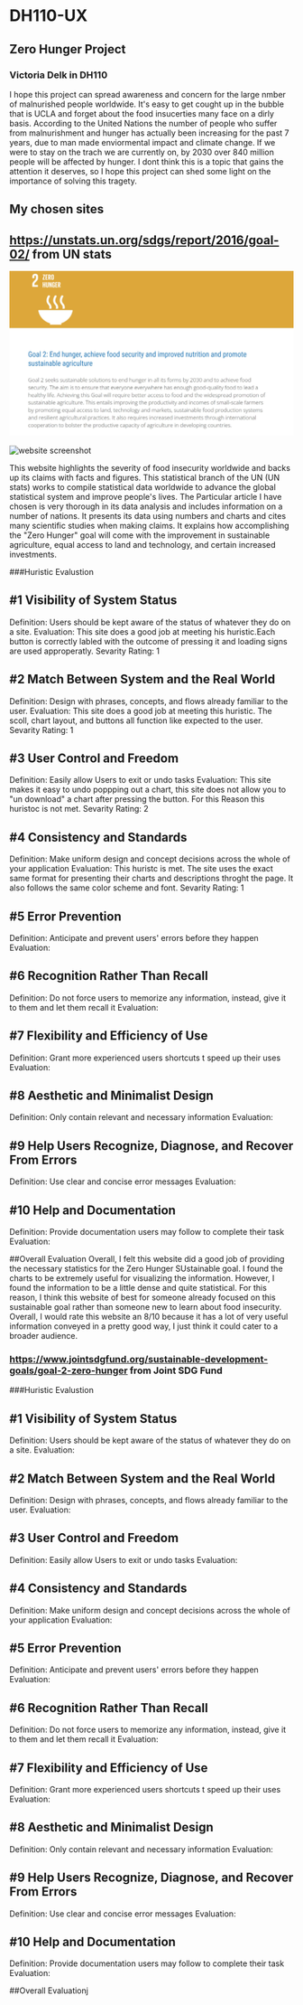  # DH110-UX

## Zero Hunger Project 
### Victoria Delk in DH110 

I hope this project can spread awareness and concern for the large nmber of malnurished people worldwide. It's easy to get cought up in the bubble that is UCLA and forget about the food insucerties many face on a dirly basis. According to the United Nations the number of people who suffer from malnurishment and hunger has actually been increasing for the past 7 years, due to man made enviormental impact and climate change. If we were to stay on the trach we are currently on, by 2030 over 840 million people will be affected by hunger. I dont think this is a topic that gains the attention it deserves, so I hope this project can shed some light on the importance of solving this tragety. 



## My chosen sites

## https://unstats.un.org/sdgs/report/2016/goal-02/ from UN stats 

![website screenshot](../unstatsss.jpg)

![website screenshot](../unstatschartss.png)


This website highlights the severity of food insecurity worldwide and backs up its claims with facts and figures. This statistical branch of the UN (UN stats) works to compile statistical data worldwide to advance the global statistical system and improve people's lives. The Particular article I have chosen is very thorough in its data analysis and includes information on a number of nations. It presents its data using numbers and charts and cites many scientific studies when making claims.  It explains how accomplishing the "Zero Hunger" goal will come with the improvement in sustainable agriculture, equal access to land and technology, and certain increased investments.

###Huristic Evalustion


## #1 Visibility of System Status
Definition: Users should be kept aware of the status of whatever they do on a site.
Evaluation: This site does a good job at meeting his huristic.Each  button is correctly labled with the outcome of pressing it and loading signs are used approperatly. 
Sevarity Rating: 1

## #2 Match Between System and the Real World
Definition: Design with phrases, concepts, and flows already familiar to the user.
Evaluation: This site does a good job at meeting this huristic. The scoll, chart layout, and buttons all function like expected to the user.
Sevarity Rating: 1

## #3 User Control and Freedom
Definition: Easily allow Users to exit or undo tasks
Evaluation: This site makes it easy to undo poppping out a chart, this site does not allow you to "un download" a chart after pressing the button. For this Reason this huristoc is not met. 
Sevarity Rating: 2

## #4 Consistency and Standards
Definition: Make uniform design and concept decisions across the whole of your application
Evaluation: This huristc is met. The site uses the exact same format for presenting their charts and descriptions throght the page. It also follows the same color scheme and font. 
Sevarity Rating: 1

## #5 Error Prevention
Definition: Anticipate and prevent users' errors before they happen
Evaluation: 

## #6 Recognition Rather Than Recall
Definition: Do not force users to memorize any information, instead, give it to them and let them recall it
Evaluation: 

## #7 Flexibility and Efficiency of Use
Definition: Grant more experienced users shortcuts t speed up their uses
Evaluation: 

## #8 Aesthetic and Minimalist Design
Definition: Only contain relevant and necessary information
Evaluation: 

## #9 Help Users Recognize, Diagnose, and Recover From Errors
Definition: Use clear and concise error messages
Evaluation: 

## #10 Help and Documentation
Definition: Provide documentation users may follow to complete their task 
Evaluation: 

##Overall Evaluation
Overall, I felt this website did a good job of providing the necessary statistics for the Zero Hunger SUstainable goal. I found the charts to be extremely useful for visualizing the information. However, I found the information to be a little dense and quite statistical. For this reason, I think this website of best for someone already focused on this sustainable goal rather than someone new to learn about food insecurity. Overall, I would rate this website an 8/10 because it has a lot of very useful information conveyed in a pretty good way, I just think it could cater to a broader audience.





### https://www.jointsdgfund.org/sustainable-development-goals/goal-2-zero-hunger from Joint SDG Fund 


###Huristic Evalustion


## #1 Visibility of System Status
Definition: Users should be kept aware of the status of whatever they do on a site.
Evaluation: 

## #2 Match Between System and the Real World
Definition: Design with phrases, concepts, and flows already familiar to the user.
Evaluation: 

## #3 User Control and Freedom
Definition: Easily allow Users to exit or undo tasks
Evaluation: 

## #4 Consistency and Standards
Definition: Make uniform design and concept decisions across the whole of your application
Evaluation: 

## #5 Error Prevention
Definition: Anticipate and prevent users' errors before they happen
Evaluation: 

## #6 Recognition Rather Than Recall
Definition: Do not force users to memorize any information, instead, give it to them and let them recall it
Evaluation: 

## #7 Flexibility and Efficiency of Use
Definition: Grant more experienced users shortcuts t speed up their uses
Evaluation: 

## #8 Aesthetic and Minimalist Design
Definition: Only contain relevant and necessary information
Evaluation: 

## #9 Help Users Recognize, Diagnose, and Recover From Errors
Definition: Use clear and concise error messages
Evaluation: 

## #10 Help and Documentation
Definition: Provide documentation users may follow to complete their task 
Evaluation: 

##Overall Evaluationj
